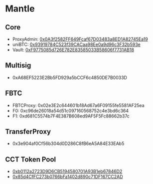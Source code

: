 # Mantle
## Core
- ProxyAdmin: [0x0A3f2582FF649Fcaf67D03483a8ED1A82745Ea19](https://mantlescan.xyz/address/0x0A3f2582FF649Fcaf67D03483a8ED1A82745Ea19)
- uniBTC: [0x93919784C523f39CACaa98Ee0a9d96c3F32b593e](https://mantlescan.xyz/address/0x93919784C523f39CACaa98Ee0a9d96c3F32b593e)
- Vault: [0xF9775085d726E782E83585033B58606f7731AB18](https://mantlescan.xyz/address/0xF9775085d726E782E83585033B58606f7731AB18)

## Multisig
- 0xA68EF5223E2Bb5FD929a5bCCF6c4850DE7B0033D

## FBTC
- FBTCProxy: 0x02e3E2c644601b18Ad67a6F09155fe5581AF25ea
- F0: 0xc96de26018a54d51c097160568752c4e3bd6c364
- F1: 0xd681C5574b7F4E387B608ed9AF5F5Fc88662b37c

## TransferProxy
- 0x3e904af0Cf56b304d0D286C8fB6eA5A84E33EAb5

## CCT Token Pool
- [0xb0112a2723D9D6CB5194580701A93B1eb67846D2](https://mantlescan.xyz/address/0xb0112a2723D9D6CB5194580701A93B1eb67846D2)
- [0x85d4CfFC273b0766bFa1402d890c71DF167CC2AD](https://mantlescan.xyz/address/0x85d4CfFC273b0766bFa1402d890c71DF167CC2AD)
